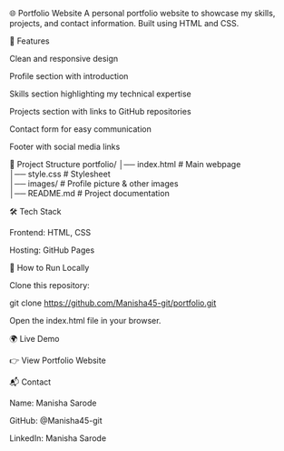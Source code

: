 🌐 Portfolio Website
A personal portfolio website to showcase my skills, projects, and contact information. Built using HTML and CSS.

🚀 Features

Clean and responsive design

Profile section with introduction

Skills section highlighting my technical expertise

Projects section with links to GitHub repositories

Contact form for easy communication

Footer with social media links

📂 Project Structure
portfolio/
│── index.html       # Main webpage  
│── style.css        # Stylesheet  
│── images/          # Profile picture & other images  
│── README.md        # Project documentation  

🛠️ Tech Stack

Frontend: HTML, CSS

Hosting: GitHub Pages

🔧 How to Run Locally

Clone this repository:

git clone https://github.com/Manisha45-git/portfolio.git


Open the index.html file in your browser.

🌍 Live Demo

👉 View Portfolio Website

📬 Contact

Name: Manisha Sarode

GitHub: @Manisha45-git

LinkedIn: Manisha Sarode

